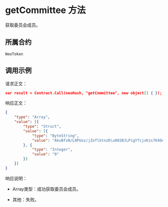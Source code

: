 # getCommittee 方法

获取委员会成员。

## 所属合约

	NeoToken

## 调用示例

请求正文：

```json
var result = Contract.Call(neoHash, "getCommittee", new object[] { });
```

响应正文：

```json
{
	"type": "Array",
	"value": [{
		"type": "Struct",
		"value": [{
			"type": "ByteString",
			"value": "AkuBfvN/L8PUoz/jZoflktnzD\u002BJLPigYfcjxKzs7K4Oe"
		}, {
			"type": "Integer",
			"value": "0"
		}]
	}]
}
```

响应说明：

- Array类型：成功获取委员会成员。

- 其他：失败。
